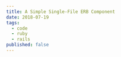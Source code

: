 ```yaml
---
title: A Simple Single-File ERB Component
date: 2018-07-19
tags:
  - code
  - ruby
  - rails
published: false
---
```

